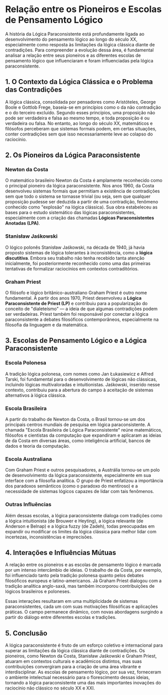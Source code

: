 
# Relação entre os Pioneiros e Escolas de Pensamento Lógico

A história da Lógica Paraconsistente está profundamente ligada ao desenvolvimento do pensamento lógico ao longo do século XX, especialmente como resposta às limitações da lógica clássica diante de contradições. Para compreender a evolução dessa área, é fundamental analisar a relação entre seus pioneiros e as diferentes escolas de pensamento lógico que influenciaram e foram influenciadas pela lógica paraconsistente.

## 1. O Contexto da Lógica Clássica e o Problema das Contradições

A lógica clássica, consolidada por pensadores como Aristóteles, George Boole e Gottlob Frege, baseia-se em princípios como o da não contradição e o do terceiro excluído. Segundo esses princípios, uma proposição não pode ser verdadeira e falsa ao mesmo tempo, e toda proposição é ou verdadeira ou falsa. No entanto, ao longo do século XX, matemáticos e filósofos perceberam que sistemas formais podem, em certas situações, conter contradições sem que isso necessariamente leve ao colapso do raciocínio.

## 2. Os Pioneiros da Lógica Paraconsistente

### Newton da Costa

O matemático brasileiro Newton da Costa é amplamente reconhecido como o principal pioneiro da lógica paraconsistente. Nos anos 1960, da Costa desenvolveu sistemas formais que permitiam a existência de contradições sem que todo o sistema se tornasse trivial (ou seja, sem que qualquer proposição pudesse ser deduzida a partir de uma contradição, fenômeno conhecido como "explosão" na lógica clássica). Sua obra estabeleceu as bases para o estudo sistemático das lógicas paraconsistentes, especialmente com a criação das chamadas **Lógicas Paraconsistentes Anotadas (LPA)**.

### Stanisław Jaśkowski

O lógico polonês Stanisław Jaśkowski, na década de 1940, já havia proposto sistemas de lógica tolerantes à inconsistência, como a **lógica discutitiva**. Embora seu trabalho não tenha recebido tanta atenção inicialmente, foi posteriormente reconhecido como uma das primeiras tentativas de formalizar raciocínios em contextos contraditórios.

### Graham Priest

O filósofo e lógico britânico-australiano Graham Priest é outro nome fundamental. A partir dos anos 1970, Priest desenvolveu a **Lógica Paraconsistente de Priest (LP)** e contribuiu para a popularização do conceito de "dialeteísmo" — a ideia de que algumas contradições podem ser verdadeiras. Priest também foi responsável por conectar a lógica paraconsistente a debates filosóficos contemporâneos, especialmente na filosofia da linguagem e da matemática.

## 3. Escolas de Pensamento Lógico e a Lógica Paraconsistente

### Escola Polonesa

A tradição lógica polonesa, com nomes como Jan Łukasiewicz e Alfred Tarski, foi fundamental para o desenvolvimento de lógicas não clássicas, incluindo lógicas multivaloradas e intuitionistas. Jaśkowski, inserido nesse contexto, contribuiu para a abertura do campo à aceitação de sistemas alternativos à lógica clássica.

### Escola Brasileira

A partir do trabalho de Newton da Costa, o Brasil tornou-se um dos principais centros mundiais de pesquisa em lógica paraconsistente. A chamada "Escola Brasileira de Lógica Paraconsistente" reúne matemáticos, filósofos e cientistas da computação que expandiram e aplicaram as ideias de da Costa em diversas áreas, como inteligência artificial, bancos de dados e teoria da computação.

### Escola Australiana

Com Graham Priest e outros pesquisadores, a Austrália tornou-se um polo de desenvolvimento da lógica paraconsistente, especialmente em sua interface com a filosofia analítica. O grupo de Priest enfatizou a importância dos paradoxos semânticos (como o paradoxo do mentiroso) e a necessidade de sistemas lógicos capazes de lidar com tais fenômenos.

### Outras Influências

Além dessas escolas, a lógica paraconsistente dialoga com tradições como a lógica intuitionista (de Brouwer e Heyting), a lógica relevante (de Anderson e Belnap) e a lógica fuzzy (de Zadeh), todas preocupadas em expandir ou modificar os limites da lógica clássica para melhor lidar com incertezas, inconsistências e imprecisões.

## 4. Interações e Influências Mútuas

A relação entre os pioneiros e as escolas de pensamento lógico é marcada por um intenso intercâmbio de ideias. O trabalho de da Costa, por exemplo, foi influenciado tanto pela tradição polonesa quanto pelos debates filosóficos europeus e latino-americanos. Já Graham Priest dialogou com a tradição analítica anglo-saxã, mas também incorporou contribuições de lógicos brasileiros e poloneses.

Essas interações resultaram em uma multiplicidade de sistemas paraconsistentes, cada um com suas motivações filosóficas e aplicações práticas. O campo permanece dinâmico, com novas abordagens surgindo a partir do diálogo entre diferentes escolas e tradições.

## 5. Conclusão

A lógica paraconsistente é fruto de um esforço coletivo e internacional para superar as limitações da lógica clássica diante de contradições. Os pioneiros, como Newton da Costa, Stanisław Jaśkowski e Graham Priest, atuaram em contextos culturais e acadêmicos distintos, mas suas contribuições convergiram para a criação de uma área vibrante e interdisciplinar. As escolas de pensamento lógico, por sua vez, forneceram o ambiente intelectual necessário para o florescimento dessas ideias, tornando a lógica paraconsistente uma das mais importantes inovações do raciocínio não clássico no século XX e XXI.

